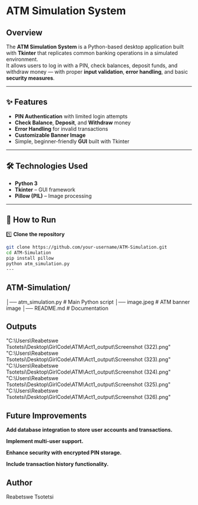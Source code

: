# ATM Simulation System

## Overview
The **ATM Simulation System** is a Python-based desktop application built with **Tkinter** that replicates common banking operations in a simulated environment.  
It allows users to log in with a PIN, check balances, deposit funds, and withdraw money — with proper **input validation**, **error handling**, and basic **security measures**.

---

## ✨ Features
- **PIN Authentication** with limited login attempts
- **Check Balance**, **Deposit**, and **Withdraw** money
- **Error Handling** for invalid transactions
- **Customizable Banner Image**
- Simple, beginner-friendly **GUI** built with Tkinter

---

## 🛠 Technologies Used
- **Python 3**
- **Tkinter** – GUI framework
- **Pillow (PIL)** – Image processing

---

## 🚀 How to Run

1️⃣ **Clone the repository**  
```bash
git clone https://github.com/your-username/ATM-Simulation.git
cd ATM-Simulation
pip install pillow
python atm_simulation.py
---
```
## ATM-Simulation/
│── atm_simulation.py     # Main Python script
│── image.jpeg            # ATM banner image
│── README.md             # Documentation

## Outputs
"C:\Users\Reabetswe Tsotetsi\Desktop\GirlCode\ATM\Act1_output\Screenshot (322).png" 
"C:\Users\Reabetswe Tsotetsi\Desktop\GirlCode\ATM\Act1_output\Screenshot (323).png"
"C:\Users\Reabetswe Tsotetsi\Desktop\GirlCode\ATM\Act1_output\Screenshot (324).png"
"C:\Users\Reabetswe Tsotetsi\Desktop\GirlCode\ATM\Act1_output\Screenshot (325).png"
"C:\Users\Reabetswe Tsotetsi\Desktop\GirlCode\ATM\Act1_output\Screenshot (326).png"

## Future Improvements
**Add database integration to store user accounts and transactions.**

**Implement multi-user support.**

**Enhance security with encrypted PIN storage.**

**Include transaction history functionality.**

## Author
Reabetswe Tsotetsi
